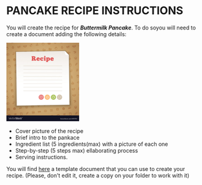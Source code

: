# PANCAKE RECIPE INSTRUCTIONS

You will create the recipe for _**Buttermilk Pancake**_. To do soyou will need to create a document adding the following details:

<img src="https://raw.githubusercontent.com/Lenardgeorge/musical-pancake/master/content/Carla-Karl/images/cover.jpeg" alt="Readme cover picture" style="zoom:20%;" />



* Cover picture of the recipe
* Brief intro to the pankace
* Ingredient list (5 ingredients(max) with a picture of each one
* Step-by-step (5 steps max) ellaborating process
* Serving instructions.

You will find  [here](https://github.com/Lenardgeorge/musical-pancake/blob/master/content/Jose-Lenard/MUSICAL_PANCAKE_RECIPE%20.md) a template document that you can use to create your recipe. (Please, don't edit it, create a copy on your folder to work with it)
